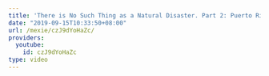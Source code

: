 ```yaml
---
title: 'There is No Such Thing as a Natural Disaster. Part 2: Puerto Rico'
date: "2019-09-15T10:33:50+08:00"
url: /mexie/czJ9dYoHaZc/
providers:
  youtube:
    id: czJ9dYoHaZc
type: video
---
```

